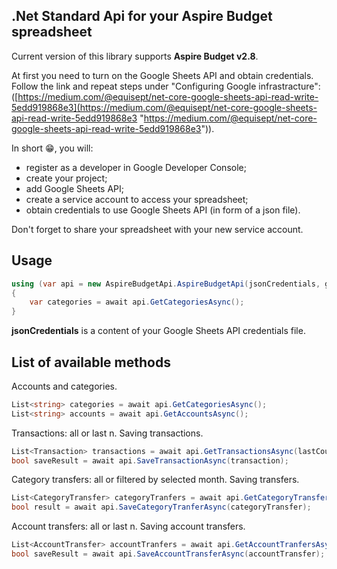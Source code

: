 ## .Net Standard Api for your Aspire Budget spreadsheet

Current version of this library supports **Aspire Budget v2.8**.

At first you need to turn on the Google Sheets API and obtain credentials. Follow the link and repeat steps under "Configuring Google infrastracture": ([https://medium.com/@equisept/net-core-google-sheets-api-read-write-5edd919868e3](https://medium.com/@equisept/net-core-google-sheets-api-read-write-5edd919868e3 "https://medium.com/@equisept/net-core-google-sheets-api-read-write-5edd919868e3")).

In short 😁, you will: 
- register as a developer in Google Developer Console;
- create your project;
- add Google Sheets API;
- create a service account to access your spreadsheet;
- obtain credentials to use Google Sheets API (in form of a json file).

Don't forget to share your spreadsheet with your new service account.

## Usage

```csharp
using (var api = new AspireBudgetApi.AspireBudgetApi(jsonCredentials, googleSheetId))
{
	var categories = await api.GetCategoriesAsync();
}
```
**jsonCredentials** is a content of your Google Sheets API credentials file.


## List of available methods

Accounts and categories.
```csharp
List<string> categories = await api.GetCategoriesAsync();
List<string> accounts = await api.GetAccountsAsync();
```

Transactions: all or last n. Saving transactions.
```csharp
List<Transaction> transactions = await api.GetTransactionsAsync(lastCount:100);
bool saveResult = await api.SaveTransactionAsync(transaction);
```

Category transfers: all or filtered by selected month. Saving transfers.
```csharp
List<CategoryTransfer> categoryTranfers = await api.GetCategoryTransfersAsync(month:9);
bool result = await api.SaveCategoryTranferAsync(categoryTransfer);
```

Account transfers: all or last n. Saving account transfers.
```csharp
List<AccountTransfer> accountTranfers = await api.GetAccountTranfersAsync();
bool saveResult = await api.SaveAccountTransferAsync(accountTransfer);
```
